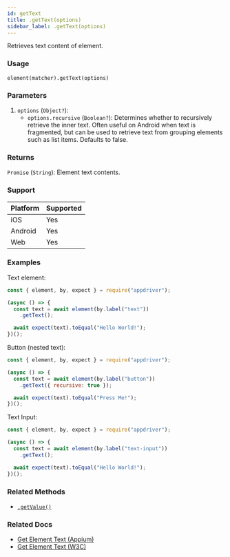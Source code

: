 ```yaml
---
id: getText
title: .getText(options)
sidebar_label: .getText(options)
---
```


Retrieves text content of element.

### Usage

```text
element(matcher).getText(options)
```

### Parameters

1. `options` (`Object?`):
    - `options.recursive` (`Boolean?`): Determines whether to recursively retrieve the inner text. Often useful on Android when text is fragmented, but can be used to retrieve text from grouping elements such as list items. Defaults to false.

### Returns

`Promise` (`String`): Element text contents.

### Support

| Platform | Supported |
| -------- | --------- |
| iOS      | Yes       |
| Android  | Yes       |
| Web      | Yes       |

### Examples

Text element:

```javascript
const { element, by, expect } = require("appdriver");

(async () => {
  const text = await element(by.label("text"))
    .getText();

  await expect(text).toEqual("Hello World!");
})();
```

Button (nested text):

```javascript
const { element, by, expect } = require("appdriver");

(async () => {
  const text = await element(by.label("button"))
    .getText({ recursive: true });

  await expect(text).toEqual("Press Me!");
})();
```

Text Input:

```javascript
const { element, by, expect } = require("appdriver");

(async () => {
  const text = await element(by.label("text-input"))
    .getText();

  await expect(text).toEqual("Hello World!");
})();
```

### Related Methods

- [`.getValue()`](./getValue.md)

### Related Docs

- [Get Element Text (Appium)](http://appium.io/docs/en/commands/element/attributes/text/)
- [Get Element Text (W3C)](https://www.w3.org/TR/webdriver/#dfn-get-element-text)
